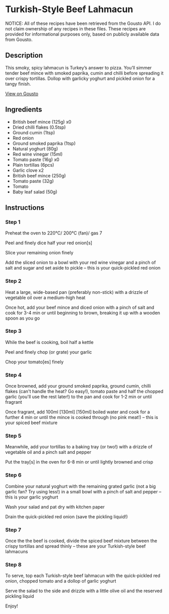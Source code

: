 # Turkish-Style Beef Lahmacun

NOTICE: All of these recipes have been retrieved from the Gousto API. I do not claim ownership of any recipes in these files. These recipes are provided for informational purposes only, based on publicly available data from Gousto.

## Description

This smoky, spicy lahmacun is Turkey’s answer to pizza. You’ll simmer tender beef mince with smoked paprika, cumin and chilli before spreading it over crispy tortillas. Dollop with garlicky yoghurt and pickled onion for a tangy finish.

[View on Gousto](https://www.gousto.co.uk/recipes/cookbook/turkish-style-beef-lahmacun)

## Ingredients

- British beef mince (125g) x0
- Dried chilli flakes (0.5tsp)
- Ground cumin (1tsp)
- Red onion
- Ground smoked paprika (1tsp)
- Natural yoghurt (80g)
- Red wine vinegar (15ml)
- Tomato paste (16g) x0
- Plain tortillas (6pcs)
- Garlic clove x2
- British beef mince (250g)
- Tomato paste (32g)
- Tomato
- Baby leaf salad (50g)

## Instructions


### Step 1

Preheat the oven to 220°C/ 200°C (fan)/ gas 7

Peel and finely dice half your red onion[s]

Slice your remaining onion finely

Add the sliced onion to a bowl with your red wine vinegar and a pinch of salt and sugar and set aside to pickle – this is your quick-pickled red onion


### Step 2

Heat a large, wide-based pan (preferably non-stick) with a drizzle of vegetable oil over a medium-high heat

Once hot, add your beef mince and diced onion with a pinch of salt and cook for 3-4 min or until beginning to brown, breaking it up with a wooden spoon as you go


### Step 3

While the beef is cooking, boil half a kettle

Peel and finely chop (or grate) your garlic

Chop your tomato[es] finely


### Step 4

Once browned, add your ground smoked paprika, ground cumin, chilli flakes (can't handle the heat? Go easy!), tomato paste and half the chopped garlic (you'll use the rest later!) to the pan and cook for 1-2 min or until fragrant

Once fragrant, add 100ml<span class="text-danger"> <span class="text-purple">[130ml]</span> [150ml]</span> boiled water and cook for a further 4 min or until the mince is cooked through (no pink meat!) – this is your spiced beef mixture


### Step 5

Meanwhile, add your tortillas to a baking tray (or two!) with a drizzle of vegetable oil and a pinch salt and pepper

Put the tray[s] in the oven for 6-8 min or until lightly browned and crisp


### Step 6

Combine your natural yoghurt with the remaining grated garlic (not a big garlic fan? Try using less!) in a small bowl with a pinch of salt and pepper – this is your garlic yoghurt

Wash your salad and pat dry with kitchen paper

Drain the quick-pickled red onion (save the pickling liquid!)


### Step 7

Once the the beef is cooked, divide the spiced beef mixture between the crispy tortillas and spread thinly – these are your Turkish-style beef lahmacuns

### Step 8

To serve, top each Turkish-style beef lahmacun with the quick-pickled red onion, chopped tomato and a dollop of garlic yoghurt

Serve the salad to the side and drizzle with a little olive oil and the reserved pickling liquid

Enjoy!

